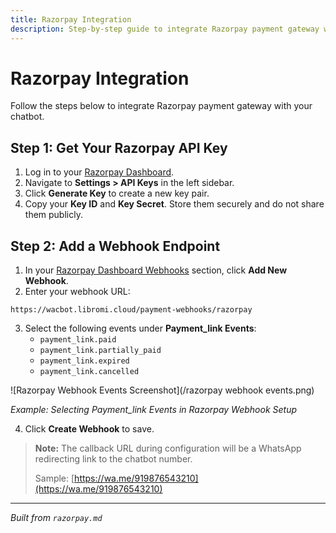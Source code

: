 ```yaml
---
title: Razorpay Integration
description: Step-by-step guide to integrate Razorpay payment gateway with your chatbot.
---
```


# Razorpay Integration

Follow the steps below to integrate Razorpay payment gateway with your chatbot.

## Step 1: Get Your Razorpay API Key

1. Log in to your [Razorpay Dashboard](https://dashboard.razorpay.com/).
2. Navigate to **Settings > API Keys** in the left sidebar.
3. Click **Generate Key** to create a new key pair.
4. Copy your **Key ID** and **Key Secret**. Store them securely and do not share them publicly.

## Step 2: Add a Webhook Endpoint

1. In your [Razorpay Dashboard Webhooks](https://dashboard.razorpay.com/app/webhooks) section, click **Add New Webhook**.
2. Enter your webhook URL:

```
https://wacbot.libromi.cloud/payment-webhooks/razorpay
```

3. Select the following events under **Payment_link Events**:
   - `payment_link.paid`
   - `payment_link.partially_paid`
   - `payment_link.expired`
   - `payment_link.cancelled`

![Razorpay Webhook Events Screenshot](/razorpay webhook events.png)

_Example: Selecting Payment_link Events in Razorpay Webhook Setup_

4. Click **Create Webhook** to save.

> **Note:** The callback URL during configuration will be a WhatsApp redirecting link to the chatbot number.
>
> Sample: [https://wa.me/919876543210](https://wa.me/919876543210)

---

_Built from `razorpay.md`_
